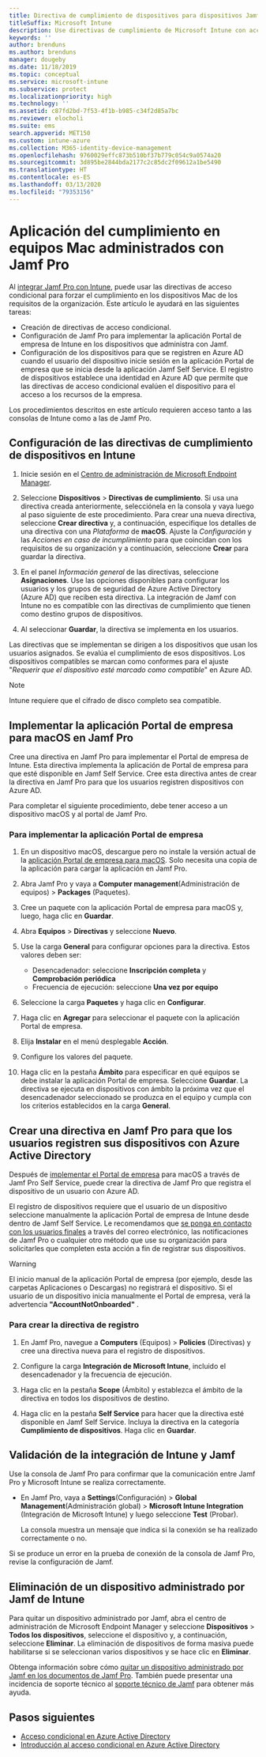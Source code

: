 ```yaml
---
title: Directiva de cumplimiento de dispositivos para dispositivos Jamf
titleSuffix: Microsoft Intune
description: Use directivas de cumplimiento de Microsoft Intune con acceso condicional de Azure Active Directory para ayudar a proteger los dispositivos administrados por Jamf.
keywords: ''
author: brenduns
ms.author: brenduns
manager: dougeby
ms.date: 11/18/2019
ms.topic: conceptual
ms.service: microsoft-intune
ms.subservice: protect
ms.localizationpriority: high
ms.technology: ''
ms.assetid: c87fd2bd-7f53-4f1b-b985-c34f2d85a7bc
ms.reviewer: elocholi
ms.suite: ems
search.appverid: MET150
ms.custom: intune-azure
ms.collection: M365-identity-device-management
ms.openlocfilehash: 9760029effc873b510bf37b779c054c9a0574a20
ms.sourcegitcommit: 3d895be2844bda2177c2c85dc2f09612a1be5490
ms.translationtype: HT
ms.contentlocale: es-ES
ms.lasthandoff: 03/13/2020
ms.locfileid: "79353156"
---
```

# <a name="enforce-compliance-on-macs-managed-with-jamf-pro"></a>Aplicación del cumplimiento en equipos Mac administrados con Jamf Pro

Al [integrar Jamf Pro con Intune](conditional-access-integrate-jamf.md), puede usar las directivas de acceso condicional para forzar el cumplimiento en los dispositivos Mac de los requisitos de la organización.  Este artículo le ayudará en las siguientes tareas:  

- Creación de directivas de acceso condicional.
- Configuración de Jamf Pro para implementar la aplicación Portal de empresa de Intune en los dispositivos que administra con Jamf.
- Configuración de los dispositivos para que se registren en Azure AD cuando el usuario del dispositivo inicie sesión en la aplicación Portal de empresa que se inicia desde la aplicación Jamf Self Service. El registro de dispositivos establece una identidad en Azure AD que permite que las directivas de acceso condicional evalúen el dispositivo para el acceso a los recursos de la empresa.  
 
Los procedimientos descritos en este artículo requieren acceso tanto a las consolas de Intune como a las de Jamf Pro.

## <a name="set-up-device-compliance-policies-in-intune"></a>Configuración de las directivas de cumplimiento de dispositivos en Intune

1. Inicie sesión en el [Centro de administración de Microsoft Endpoint Manager](https://go.microsoft.com/fwlink/?linkid=2109431).

2. Seleccione **Dispositivos** > **Directivas de cumplimiento**. Si usa una directiva creada anteriormente, selecciónela en la consola y vaya luego al paso siguiente de este procedimiento. Para crear una nueva directiva, seleccione **Crear directiva** y, a continuación, especifique los detalles de una directiva con una *Plataforma* de **macOS**. Ajuste la *Configuración* y las *Acciones en caso de incumplimiento* para que coincidan con los requisitos de su organización y a continuación, seleccione **Crear** para guardar la directiva.

3. En el panel *Información general* de las directivas, seleccione **Asignaciones**. Use las opciones disponibles para configurar los usuarios y los grupos de seguridad de Azure Active Directory (Azure AD) que reciben esta directiva. La integración de Jamf con Intune no es compatible con las directivas de cumplimiento que tienen como destino grupos de dispositivos.

4. Al seleccionar **Guardar**, la directiva se implementa en los usuarios.  

Las directivas que se implementan se dirigen a los dispositivos que usan los usuarios asignados. Se evalúa el cumplimiento de esos dispositivos. Los dispositivos compatibles se marcan como conformes para el ajuste "*Requerir que el dispositivo esté marcado como compatible*" en Azure AD.  

> [!NOTE]
> Intune requiere que el cifrado de disco completo sea compatible.

## <a name="deploy-the-company-portal-app-for-macos-in-jamf-pro"></a>Implementar la aplicación Portal de empresa para macOS en Jamf Pro

Cree una directiva en Jamf Pro para implementar el Portal de empresa de Intune. Esta directiva implementa la aplicación de Portal de empresa para que esté disponible en Jamf Self Service. Cree esta directiva antes de crear la directiva en Jamf Pro para que los usuarios registren dispositivos con Azure AD.  

Para completar el siguiente procedimiento, debe tener acceso a un dispositivo macOS y al portal de Jamf Pro. 

### <a name="to-deploy-the-company-portal-app"></a>Para implementar la aplicación Portal de empresa  

1. En un dispositivo macOS, descargue pero no instale la versión actual de la [aplicación Portal de empresa para macOS](https://go.microsoft.com/fwlink/?linkid=862280). Solo necesita una copia de la aplicación para cargar la aplicación en Jamf Pro.  

2. Abra Jamf Pro y vaya a **Computer management**(Administración de equipos) > **Packages** (Paquetes).

3. Cree un paquete con la aplicación Portal de empresa para macOS y, luego, haga clic en **Guardar**.

4. Abra **Equipos** > **Directivas** y seleccione **Nuevo**.

5. Use la carga **General** para configurar opciones para la directiva. Estos valores deben ser:
   - Desencadenador: seleccione **Inscripción completa** y **Comprobación periódica**
   - Frecuencia de ejecución: seleccione **Una vez por equipo**

6. Seleccione la carga **Paquetes** y haga clic en **Configurar**.

7. Haga clic en **Agregar** para seleccionar el paquete con la aplicación Portal de empresa.

8. Elija **Instalar** en el menú desplegable **Acción**.
9. Configure los valores del paquete.

10. Haga clic en la pestaña **Ámbito** para especificar en qué equipos se debe instalar la aplicación Portal de empresa. Seleccione **Guardar**. La directiva se ejecuta en dispositivos con ámbito la próxima vez que el desencadenador seleccionado se produzca en el equipo y cumpla con los criterios establecidos en la carga **General**.

## <a name="create-a-policy-in-jamf-pro-to-have-users-register-their-devices-with-azure-active-directory"></a>Crear una directiva en Jamf Pro para que los usuarios registren sus dispositivos con Azure Active Directory  

Después de [implementar el Portal de empresa](conditional-access-assign-jamf.md#deploy-the-company-portal-app-for-macos-in-jamf-pro) para macOS a través de Jamf Pro Self Service, puede crear la directiva de Jamf Pro que registra el dispositivo de un usuario con Azure AD. 

El registro de dispositivos requiere que el usuario de un dispositivo seleccione manualmente la aplicación Portal de empresa de Intune desde dentro de Jamf Self Service. Le recomendamos que [se ponga en contacto con los usuarios finales](../fundamentals/end-user-educate.md) a través del correo electrónico, las notificaciones de Jamf Pro o cualquier otro método que use su organización para solicitarles que completen esta acción a fin de registrar sus dispositivos. 

> [!WARNING]
> El inicio manual de la aplicación Portal de empresa (por ejemplo, desde las carpetas Aplicaciones o Descargas) no registrará el dispositivo. Si el usuario de un dispositivo inicia manualmente el Portal de empresa, verá la advertencia **"AccountNotOnboarded"** .

### <a name="to-create-the-registration-policy"></a>Para crear la directiva de registro  

1. En Jamf Pro, navegue a **Computers** (Equipos) > **Policies** (Directivas) y cree una directiva nueva para el registro de dispositivos.

2. Configure la carga **Integración de Microsoft Intune**, incluido el desencadenador y la frecuencia de ejecución.

3. Haga clic en la pestaña **Scope** (Ámbito) y establezca el ámbito de la directiva en todos los dispositivos de destino.

4. Haga clic en la pestaña **Self Service** para hacer que la directiva esté disponible en Jamf Self Service. Incluya la directiva en la categoría **Cumplimiento de dispositivos**. Haga clic en **Guardar**.

## <a name="validate-intune-and-jamf-integration"></a>Validación de la integración de Intune y Jamf  

Use la consola de Jamf Pro para confirmar que la comunicación entre Jamf Pro y Microsoft Intune se realiza correctamente. 

- En Jamf Pro, vaya a **Settings**(Configuración) > **Global Management**(Administración global) > **Microsoft Intune Integration** (Integración de Microsoft Intune) y luego seleccione **Test** (Probar).

    La consola muestra un mensaje que indica si la conexión se ha realizado correctamente o no.  

Si se produce un error en la prueba de conexión de la consola de Jamf Pro, revise la configuración de Jamf. 


## <a name="removing-a-jamf-managed-device-from-intune"></a>Eliminación de un dispositivo administrado por Jamf de Intune

Para quitar un dispositivo administrado por Jamf, abra el centro de administración de Microsoft Endpoint Manager y seleccione **Dispositivos** > **Todos los dispositivos**, seleccione el dispositivo y, a continuación, seleccione **Eliminar**.  La eliminación de dispositivos de forma masiva puede habilitarse si se seleccionan varios dispositivos y se hace clic en **Eliminar**.

Obtenga información sobre cómo [quitar un dispositivo administrado por Jamf en los documentos de Jamf Pro](https://www.jamf.com/jamf-nation/articles/80/unmanaging-computers-while-preserving-their-inventory-information). También puede presentar una incidencia de soporte técnico al [soporte técnico de Jamf](https://www.jamf.com/support/) para obtener más ayuda. 

## <a name="next-steps"></a>Pasos siguientes

- [Acceso condicional en Azure Active Directory](https://docs.microsoft.com/azure/active-directory/active-directory-conditional-access-azure-portal)
- [Introducción al acceso condicional en Azure Active Directory](https://docs.microsoft.com/azure/active-directory/active-directory-conditional-access-azure-portal-get-started)
